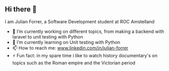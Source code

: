## Hi there 👋
I am Julian Forrer, a Software Development student at ROC Amstelland

- 🔭 I’m currently working on different topics, from making a backend with laravel to unit testing with Python
- 🌱 I’m currently learning on Unit testing with Python
- 📫 How to reach me: www.linkedin.com/in/julian-forrer
- ⚡ Fun fact: in my spare time i like to watch history documentary's on topics such as the Roman empire and the Victorian period

